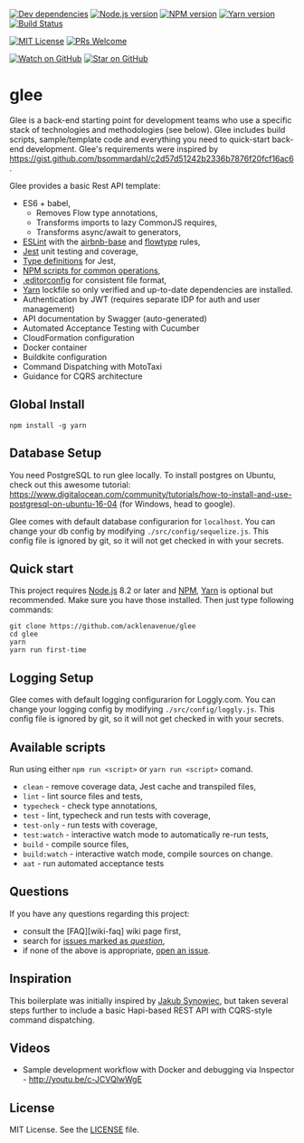 [![Dev dependencies][dependencies-badge]][dependencies]
[![Node.js version][nodejs-badge]][nodejs]
[![NPM version][npm-badge]][npm]
[![Yarn version][yarn-badge]][yarn]
[![Build Status][travis-badge]][travis-ci]

[![MIT License][license-badge]][LICENSE]
[![PRs Welcome][prs-badge]][prs]

[![Watch on GitHub][github-watch-badge]][github-watch]
[![Star on GitHub][github-star-badge]][github-star]

# glee

Glee is a back-end starting point for development teams who use a specific stack of technologies and methodologies (see below). Glee includes build scripts, sample/template code and everything you need to quick-start back-end development. Glee's requirements were inspired by https://gist.github.com/bsommardahl/c2d57d51242b2336b7876f20fcf16ac6.

Glee provides a basic Rest API template:

+ ES6 + babel,
  + Removes Flow type annotations,
  + Transforms imports to lazy CommonJS requires,
  + Transforms async/await to generators,
+ [ESLint][eslint] with the [airbnb-base][airbnb-base] and [flowtype][eslint-flowtype] rules,
+ [Jest][jest] unit testing and coverage,
+ [Type definitions][flow-typed] for Jest,
+ [NPM scripts for common operations](#available-scripts),
+ [.editorconfig][editorconfig] for consistent file format,
+ [Yarn][yarn] lockfile so only verified and up-to-date dependencies are installed.
+ Authentication by JWT (requires separate IDP for auth and user management)
+ API documentation by Swagger (auto-generated)
+ Automated Acceptance Testing with Cucumber
+ CloudFormation configuration
+ Docker container
+ Buildkite configuration
+ Command Dispatching with MotoTaxi
+ Guidance for CQRS architecture

## Global Install

`npm install -g yarn`

## Database Setup
You need PostgreSQL to run glee locally. To install postgres on Ubuntu, check out this awesome tutorial: https://www.digitalocean.com/community/tutorials/how-to-install-and-use-postgresql-on-ubuntu-16-04 (for Windows, head to google).

Glee comes with default database configurarion for `localhost`. You can change your db config by modifying `./src/config/sequelize.js`. This config file is ignored by git, so it will not get checked in with your secrets.

## Quick start

This project requires [Node.js][nodejs] 8.2 or later and [NPM][npm], [Yarn][yarn] is optional but recommended. Make sure you have those installed. Then just type following commands:

```
git clone https://github.com/acklenavenue/glee
cd glee
yarn
yarn run first-time
```
## Logging Setup
Glee comes with default logging configurarion for Loggly.com. You can change your logging config by modifying `./src/config/loggly.js`. This config file is ignored by git, so it will not get checked in with your secrets.

## Available scripts

Run using either `npm run <script>` or `yarn run <script>` comand.

+ `clean` - remove coverage data, Jest cache and transpiled files,
+ `lint` - lint source files and tests,
+ `typecheck` - check type annotations,
+ `test` - lint, typecheck and run tests with coverage,
+ `test-only` - run tests with coverage,
+ `test:watch` - interactive watch mode to automatically re-run tests, 
+ `build` - compile source files,
+ `build:watch` - interactive watch mode, compile sources on change.
+ `aat` - run automated acceptance tests

## Questions

If you have any questions regarding this project:

* consult the [FAQ][wiki-faq] wiki page first,
* search for [issues marked as *question*][issues-question],
* if none of the above is appropriate, [open an issue][new-issue].

## Inspiration

This boilerplate was initially inspired by [Jakub Synowiec](https://github.com/jsynowiec/node-flowtype-boilerplate), but taken several steps further to include a basic Hapi-based REST API with CQRS-style command dispatching.

## Videos
- Sample development workflow with Docker and debugging via Inspector - http://youtu.be/c-JCVQlwWgE

## License
MIT License. See the [LICENSE](https://github.com/acklenavenue/glee/blob/master/LICENSE) file.

[dependencies-badge]: https://david-dm.org/acklenavenue/glee/dev-status.svg?style=flat-square
[dependencies]: https://david-dm.org/acklenavenue/glee?type=dev
[nodejs-badge]: https://img.shields.io/badge/node->=%206.9.0-blue.svg?style=flat-square
[nodejs]: https://nodejs.org/dist/latest-v6.x/docs/api/
[npm-badge]: https://img.shields.io/badge/npm->=%203.10.8-blue.svg?style=flat-square
[npm]: https://docs.npmjs.com/
[yarn-badge]: https://img.shields.io/badge/yarn->=%200.19.0-blue.svg?style=flat-square
[yarn]: https://yarnpkg.com
[travis-badge]: https://travis-ci.org/AcklenAvenue/glee.svg?branch=master
[travis-ci]: https://travis-ci.org/AcklenAvenue/glee
[license-badge]: https://img.shields.io/badge/license-MIT-blue.svg?style=flat-square
[license]: https://github.com/acklenavenue/glee/blob/master/LICENSE
[prs-badge]: https://img.shields.io/badge/PRs-welcome-brightgreen.svg?style=flat-square
[prs]: http://makeapullrequest.com
[github-watch-badge]: https://img.shields.io/github/watchers/acklenavenue/glee.svg?style=social
[github-watch]: https://github.com/acklenavenue/glee/watchers
[github-star-badge]: https://img.shields.io/github/stars/acklenavenue/glee.svg?style=social
[github-star]: https://github.com/acklenavenue/glee/stargazers
[jest]: https://facebook.github.io/jest/

[flowtype]: https://flowtype.org/
[eslint]: http://eslint.org/
[airbnb-base]: https://github.com/airbnb/javascript/tree/master/packages/eslint-config-airbnb-base
[eslint-flowtype]: https://www.npmjs.com/package/eslint-plugin-flowtype
[yarn]: https://github.com/yarnpkg/yarn
[flow-typed]: https://github.com/flowtype/flow-typed
[editorconfig]: https://github.com/acklenavenue/glee/blob/master/.editorconfig

[new-issue]: https://github.com/acklenavenue/glee/issues/new
[issues-question]: https://github.com/acklenavenue/glee/issues?utf8=✓&q=label%3Aquestion%20

